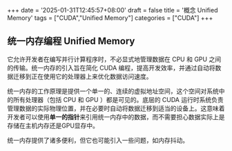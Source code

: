 +++
date = '2025-01-31T12:45:57+08:00'
draft = false
title = '概念 Unified Memory'
tags = ["CUDA","Unified Memory"]
categories = ["CUDA"]
+++

## 统一内存编程 Unified Memory

它允许开发者在编写并行计算程序时，不必显式地管理数据在 CPU 和 GPU 之间的传输。统一内存的引入旨在简化 CUDA 编程，提高开发效率，并通过自动将数据迁移到正在使用它的处理器上来优化数据访问速度。

统一内存的工作原理是提供一个单一的、连续的虚拟地址空间，这个空间对系统中的所有处理器（包括 CPU 和 GPU ）都是可见的。底层的 CUDA 运行时系统负责管理数据的实际物理位置，并在必要时自动将数据迁移到适当的设备上。这意味着开发者可以使用**单一的指针**来引用统一内存中的数据，而不需要担心数据实际上是存储在主机内存还是GPU显存中。

统一内存提供了诸多便利，但它也可能引入一些问题，如内存抖动。

